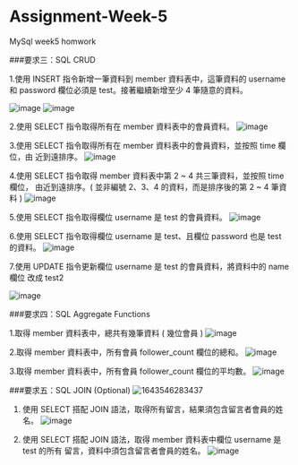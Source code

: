 # Assignment-Week-5
MySql week5 homwork

###要求三：SQL CRUD

1.使用 INSERT 指令新增一筆資料到 member 資料表中，這筆資料的 username 和
password 欄位必須是 test。接著繼續新增至少 4 筆隨意的資料。

![image](https://user-images.githubusercontent.com/8243103/151700141-095af964-29e7-4942-b0ac-91bf0a3df897.png)
![image](https://user-images.githubusercontent.com/8243103/151700149-510c7aaa-e52f-42ab-a509-168d462067c4.png)

2.使用 SELECT 指令取得所有在 member 資料表中的會員資料。
![image](https://user-images.githubusercontent.com/8243103/151700161-b18aca62-c5b7-4d8a-afe7-c0b973b38725.png)


3.使用 SELECT 指令取得所有在 member 資料表中的會員資料，並按照 time 欄位，由
近到遠排序。
![image](https://user-images.githubusercontent.com/8243103/151700194-95f9b869-dbb2-4961-bae7-ff9d2dfacf75.png)


4.使用 SELECT 指令取得 member 資料表中第 2 ~ 4 共三筆資料，並按照 time 欄位，
由近到遠排序。( 並非編號 2、3、4 的資料，而是排序後的第 2 ~ 4 筆資料 )
![image](https://user-images.githubusercontent.com/8243103/151700207-a76aa565-6e8f-4d56-9538-0e853ff7c8dc.png)


5.使用 SELECT 指令取得欄位 username 是 test 的會員資料。
![image](https://user-images.githubusercontent.com/8243103/151700224-dca378db-1b54-4cb5-8b39-16b51de61705.png)


6.使用 SELECT 指令取得欄位 username 是 test、且欄位 password 也是 test 的資料。
![image](https://user-images.githubusercontent.com/8243103/151700237-cea97ea1-ae2c-4304-929c-478d8f7c46f4.png)


7.使用 UPDATE 指令更新欄位 username 是 test 的會員資料，將資料中的 name 欄位
改成 test2

![image](https://user-images.githubusercontent.com/8243103/151700244-d5168575-f9e8-4791-8345-aa584828a0a0.png)


###要求四：SQL Aggregate Functions

1.取得 member 資料表中，總共有幾筆資料 ( 幾位會員 )
![image](https://user-images.githubusercontent.com/8243103/151700255-43c62595-6d03-4b26-8561-ab84b655db2e.png)


2.取得 member 資料表中，所有會員 follower_count 欄位的總和。
![image](https://user-images.githubusercontent.com/8243103/151700261-0e031f18-1234-4fb5-ad0e-e9d61c45d78d.png)


3.取得 member 資料表中，所有會員 follower_count 欄位的平均數。
![image](https://user-images.githubusercontent.com/8243103/151700268-b6402a6a-df81-4eac-be0c-14400d0ee060.png)


###要求五：SQL JOIN (Optional)
![1643546283437](https://user-images.githubusercontent.com/8243103/151699958-13723f4d-4f91-430c-8f96-60b8dbe8ae8a.jpg)


1. 使用 SELECT 搭配 JOIN 語法，取得所有留言，結果須包含留言者會員的姓名。
![image](https://user-images.githubusercontent.com/8243103/151700281-53f279f0-7e32-4eb5-9de3-864c0e33f59d.png)


2. 使用 SELECT 搭配 JOIN 語法，取得 member 資料表中欄位 username 是 test 的所有
留言，資料中須包含留言者會員的姓名。
![image](https://user-images.githubusercontent.com/8243103/151700289-5f9ca044-6065-4300-b1ec-40ea400f5766.png)


